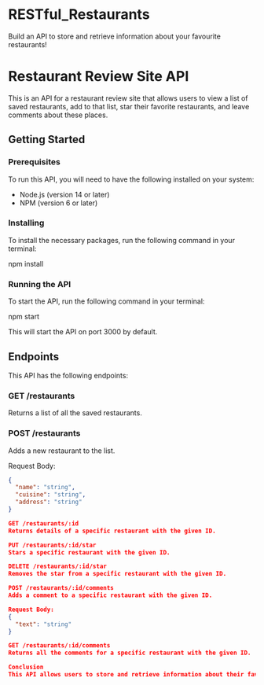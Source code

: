 # RESTful_Restaurants
Build an API to store and retrieve information about your favourite restaurants!

# Restaurant Review Site API

This is an API for a restaurant review site that allows users to view a list of saved restaurants, add to that list, star their favorite restaurants, and leave comments about these places.

## Getting Started

### Prerequisites

To run this API, you will need to have the following installed on your system:
* Node.js (version 14 or later)
* NPM (version 6 or later)

### Installing

To install the necessary packages, run the following command in your terminal:

npm install


### Running the API

To start the API, run the following command in your terminal:

npm start


This will start the API on port 3000 by default.

## Endpoints

This API has the following endpoints:

### GET /restaurants

Returns a list of all the saved restaurants.

### POST /restaurants

Adds a new restaurant to the list.

Request Body:
```json
{
  "name": "string",
  "cuisine": "string",
  "address": "string"
}

GET /restaurants/:id
Returns details of a specific restaurant with the given ID.

PUT /restaurants/:id/star
Stars a specific restaurant with the given ID.

DELETE /restaurants/:id/star
Removes the star from a specific restaurant with the given ID.

POST /restaurants/:id/comments
Adds a comment to a specific restaurant with the given ID.

Request Body:
{
  "text": "string"
}

GET /restaurants/:id/comments
Returns all the comments for a specific restaurant with the given ID.

Conclusion
This API allows users to store and retrieve information about their favorite restaurants, including the ability to star and comment on specific restaurants. If you have any questions or issues, please feel free to contact me.


